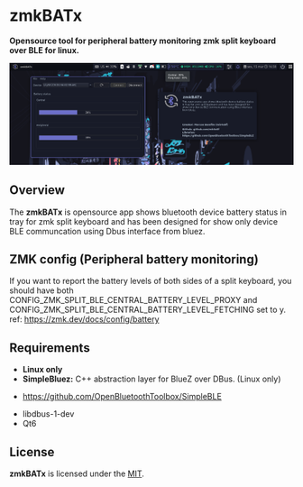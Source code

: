 # zmkBATx

**Opensource tool for peripheral battery monitoring zmk split keyboard over BLE for linux.**

![Preview](docs/preview.png)


## Overview
The **zmkBATx** is opensource app shows bluetooth device battery status in tray for zmk split keyboard and has been designed for show only device BLE communcation using Dbus interface from bluez.

## ZMK config (Peripheral battery monitoring)

If you want to report the battery levels of both sides of a split keyboard, you should have both CONFIG_ZMK_SPLIT_BLE_CENTRAL_BATTERY_LEVEL_PROXY and CONFIG_ZMK_SPLIT_BLE_CENTRAL_BATTERY_LEVEL_FETCHING set to y.
ref: https://zmk.dev/docs/config/battery

## Requirements

* **Linux only**
* **SimpleBluez:** C++ abstraction layer for BlueZ over DBus. (Linux only)
 - https://github.com/OpenBluetoothToolbox/SimpleBLE
* libdbus-1-dev 
* Qt6


## License

**zmkBATx** is licensed under the [MIT](./LICENSE.md).
